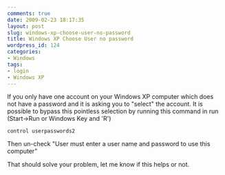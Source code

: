 ```yaml
---
comments: true
date: 2009-02-23 18:17:35
layout: post
slug: windows-xp-choose-user-no-password
title: Windows XP Choose User no password
wordpress_id: 124
categories:
- Windows
tags:
- login
- Windows XP
---
```


If you only have one account on your Windows XP computer which does not have a password and it is asking you to "select" the account.  It is possible to bypass this pointless selection by running this command in run (Start->Run or Windows Key and 'R')

`control userpasswords2`

Then un-check "User must enter a user name and password to use this computer"

That should solve your problem, let me know if this helps or not.
